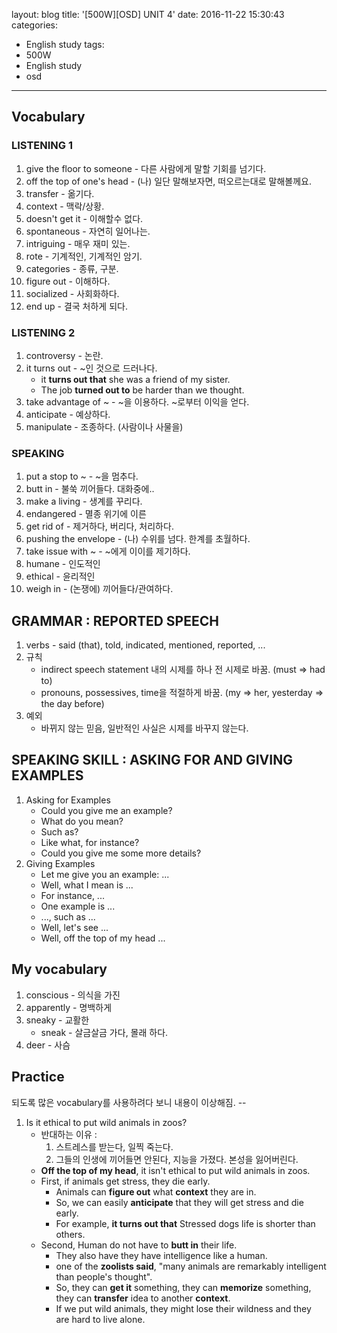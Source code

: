 layout: blog
title: '[500W][OSD] UNIT 4'
date: 2016-11-22 15:30:43
categories: 
- English study
tags:
- 500W
- English study
- osd
---

## Vocabulary

### LISTENING 1
1. give the floor to someone - 다른 사람에게 말할 기회를 넘기다.
1. off the top of one's head - (나) 일단 말해보자면, 떠오르는대로 말해볼께요.
1. transfer - 옮기다.
1. context - 맥락/상황.
1. doesn't get it - 이해할수 없다. 
1. spontaneous - 자연히 일어나는.
1. intriguing - 매우 재미 있는.
1. rote - 기계적인, 기계적인 암기.
1. categories - 종류, 구분.
1. figure out - 이해하다.
1. socialized - 사회화하다.
1. end up - 결국 처하게 되다.

### LISTENING 2
1. controversy - 논란.
1. it turns out - ~인 것으로 드러나다.
    * it **turns out that** she was a friend of my sister.
    * The job **turned out to** be harder than we thought.
1. take advantage of ~ - ~을 이용하다. ~로부터 이익을 얻다.
1. anticipate - 예상하다.
1. manipulate - 조종하다. (사람이나 사물을)

### SPEAKING

1. put a stop to ~ - ~을 멈추다.
1. butt in - 불쑥 끼어들다. 대화중에..
1. make a living - 생계를 꾸리다.
1. endangered - 멸종 위기에 이른
1. get rid of - 제거하다, 버리다, 처리하다.
1. pushing the envelope - (나) 수위를 넘다. 한계를 초월하다.
1. take issue with ~ - ~에게 이이를 제기하다.
1. humane - 인도적인
1. ethical - 윤리적인
1. weigh in - (논쟁에) 끼어들다/관여하다.

## GRAMMAR : REPORTED SPEECH

1. verbs - said (that), told, indicated, mentioned, reported, ...
2. 규칙
    * indirect speech statement 내의 시제를 하나 전 시제로 바꿈. (must => had to)
    * pronouns, possessives, time을 적절하게 바꿈. (my => her, yesterday => the day before)
3. 예외
    * 바뀌지 않는 믿음, 일반적인 사실은 시제를 바꾸지 않는다.

## SPEAKING SKILL : ASKING FOR AND GIVING EXAMPLES

1. Asking for Examples
    * Could you give me an example?
    * What do you mean?
    * Such as?
    * Like what, for instance?
    * Could you give me some more details?
2. Giving Examples
    * Let me give you an example: ...
    * Well, what I mean is ...
    * For instance, ...
    * One example is ...
    * ..., such as ...
    * Well, let's see ...
    * Well, off the top of my head ...

## My vocabulary

1. conscious - 의식을 가진 
1. apparently - 명백하게
1. sneaky - 교활한
    * sneak - 살금살금 가다, 몰래 하다.
1. deer - 사슴

## Practice 
되도록 많은 vocabulary를 사용하려다 보니 내용이 이상해짐. --

1. Is it ethical to put wild animals in zoos?
    * 반대하는 이유 :
        1. 스트레스를 받는다, 일찍 죽는다.
        2. 그들의 인생에 끼어들면 안된다, 지능을 가졌다. 본성을 잃어버린다.
    * **Off the top of my head**, it isn't ethical to put wild animals in zoos. 
    * First, if animals get stress, they die early. 
        * Animals can **figure out** what **context** they are in.
        * So, we can easily **anticipate** that they will get stress and die early. 
        * For example, **it turns out that** Stressed dogs life is shorter than others. 
    * Second, Human do not have to **butt in** their life.
        * They also have they have intelligence like a human.
        * one of the **zoolists said**, "many animals are remarkably intelligent than people's thought".
        * So, they can **get it** something, they can **memorize** something, they can **transfer** idea to another **context**. 
        * If we put wild animals, they might lose their wildness and they are hard to live alone. 
